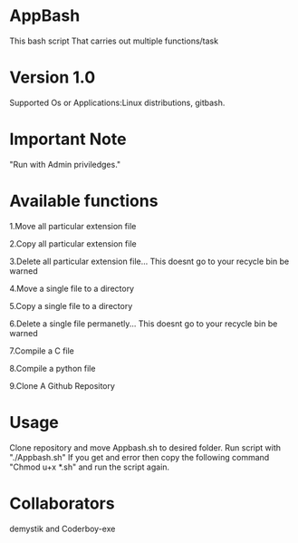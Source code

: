 # AppBash
This bash script That carries out  multiple functions/task

# Version 1.0
Supported Os or Applications:Linux distributions, gitbash.
# Important Note 
"Run with Admin priviledges."

# Available functions 
1.Move all particular extension file

2.Copy all particular extension file

3.Delete all particular extension file... This doesnt go to your recycle bin be warned

4.Move a single file to a directory

5.Copy a single file to a directory

6.Delete a single file permanetly... This doesnt go to your recycle bin be warned

7.Compile a C file

8.Compile a python file

9.Clone A Github Repository

# Usage
Clone repository and move Appbash.sh to desired folder.
Run script with "./Appbash.sh"
If you get and error then copy the following command
"Chmod u+x *.sh" and run the script again.
# Collaborators
demystik and Coderboy-exe
